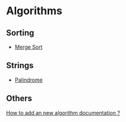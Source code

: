 # Algorithms
## Sorting
- [Merge Sort](./Sorting/Merge-Sort.md)

## Strings
- [Palindrome](./Strings/Palindrome.md)

## Others
[How to add an new algorithm documentation ?](./CONTRIBUTING.md)

